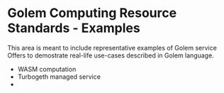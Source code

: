 # Golem Computing Resource Standards - Examples

This area is meant to include representative examples of Golem service Offers to demostrate real-life use-cases described in Golem language.

- WASM computation
- Turbogeth managed service
- 